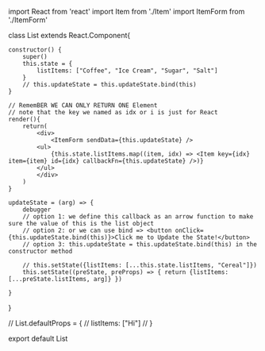 import React from 'react'
import Item from './Item'
import ItemForm from './ItemForm'

class List extends React.Component{

    constructor() {
        super()
        this.state = {
            listItems: ["Coffee", "Ice Cream", "Sugar", "Salt"]  
        }
        // this.updateState = this.updateState.bind(this)
    }

    // RememBER WE CAN ONLY RETURN ONE Element
    // note that the key we named as idx or i is just for React
    render(){
        return(
            <div>
                <ItemForm sendData={this.updateState} />
            <ul>
                {this.state.listItems.map((item, idx) => <Item key={idx} item={item} id={idx} callbackFn={this.updateState} />)}
            </ul>
            </div>
        )
    }

    updateState = (arg) => {
        debugger
        // option 1: we define this callback as an arrow function to make sure the value of this is the list object
        // option 2: or we can use bind => <button onClick={this.updateState.bind(this)}>Click me to Update the State!</button>
        // option 3: this.updateState = this.updateState.bind(this) in the constructor method 
        
        // this.setState({listItems: [...this.state.listItems, "Cereal"]})
        this.setState((preState, preProps) => { return {listItems: [...preState.listItems, arg]} })

    }
}

// List.defaultProps = {
//     listItems: ["Hi"]
// }

export default List